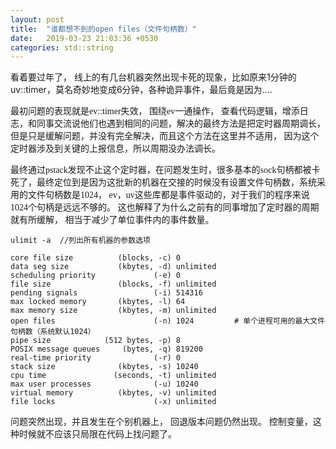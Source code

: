 ```yaml
---
layout: post
title:  "谁都想不到的open files（文件句柄数）"
date:   2019-03-23 21:03:36 +0530
categories: std::string
---
```

看着要过年了， 线上的有几台机器突然出现卡死的现象，比如原来1分钟的uv::timer，莫名奇妙地变成6分钟，各种诡异事件，最后竟是因为....

<font face="微软雅黑" >最初问题的表现就是ev::timer失效， 围绕ev一通操作， 查看代码逻辑，增添日志，和同事交流说他们也遇到相同的问题，解决的最终方法是把定时器周期调长，但是只是缓解问题，并没有完全解决，而且这个方法在这里并不适用，
因为这个定时器涉及到关键的上报信息，所以周期没办法调长。</font>

<font face="微软雅黑" >最终通过pstack发现不止这个定时器，在问题发生时，很多基本的sock句柄都被卡死了，最终定位到是因为这批新的机器在交接的时候没有设置文件句柄数，系统采用的文件句柄数是1024， ev，uv这些库都是事件驱动的，对于我们的程序来说1024个句柄是远远不够的。
这也解释了为什么之前有的同事增加了定时器的周期就有所缓解， 相当于减少了单位事件内的事件数量。
</font>

```shell script
ulimit -a  //列出所有机器的参数选项

core file size          (blocks, -c) 0
data seg size           (kbytes, -d) unlimited
scheduling priority             (-e) 0
file size               (blocks, -f) unlimited
pending signals                 (-i) 514316
max locked memory       (kbytes, -l) 64
max memory size         (kbytes, -m) unlimited
open files                      (-n) 1024         # 单个进程可用的最大文件句柄数（系统默认1024）
pipe size            (512 bytes, -p) 8
POSIX message queues     (bytes, -q) 819200
real-time priority              (-r) 0
stack size              (kbytes, -s) 10240
cpu time               (seconds, -t) unlimited
max user processes              (-u) 10240
virtual memory          (kbytes, -v) unlimited
file locks                      (-x) unlimited

```

问题突然出现，并且发生在个别机器上， 回退版本问题仍然出现。 控制变量，这种时候就不应该只局限在代码上找问题了。
